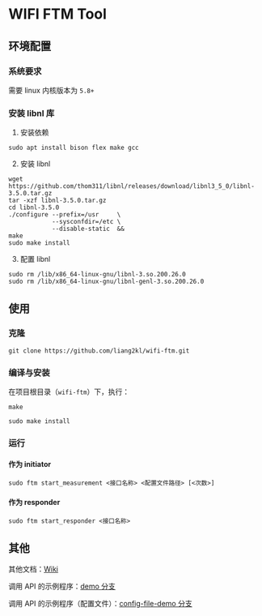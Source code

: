 # WIFI FTM Tool

## 环境配置

### 系统要求

需要 linux 内核版本为 `5.8+`

### 安装 libnl 库

1. 安装依赖

```
sudo apt install bison flex make gcc
```

2. 安装 libnl

```
wget https://github.com/thom311/libnl/releases/download/libnl3_5_0/libnl-3.5.0.tar.gz
tar -xzf libnl-3.5.0.tar.gz
cd libnl-3.5.0
./configure --prefix=/usr     \
            --sysconfdir=/etc \
            --disable-static  &&
make
sudo make install
```

3. 配置 libnl

```
sudo rm /lib/x86_64-linux-gnu/libnl-3.so.200.26.0
sudo rm /lib/x86_64-linux-gnu/libnl-genl-3.so.200.26.0
```

## 使用

### 克隆

```
git clone https://github.com/liang2kl/wifi-ftm.git
```

### 编译与安装

在项目根目录（`wifi-ftm`）下，执行：

```
make
```

```
sudo make install
```

### 运行

#### 作为 initiator

```
sudo ftm start_measurement <接口名称> <配置文件路径> [<次数>]
```

#### 作为 responder

```
sudo ftm start_responder <接口名称>
```

## 其他

其他文档：[Wiki](https://github.com/liang2kl/wifi-ftm/wiki)

调用 API 的示例程序：[demo 分支](https://github.com/liang2kl/wifi-ftm/tree/demo)

调用 API 的示例程序（配置文件）：[config-file-demo 分支](https://github.com/liang2kl/wifi-ftm/tree/config-file-demo)
